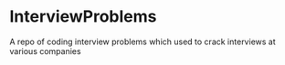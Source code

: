 # InterviewProblems
A repo of coding interview problems which used to crack interviews at various companies
